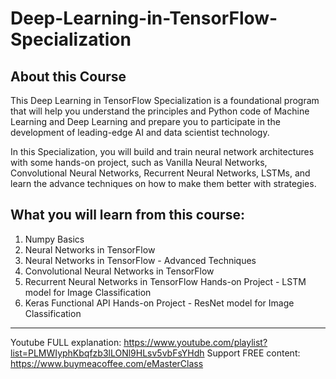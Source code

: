 # Deep-Learning-in-TensorFlow-Specialization

## About this Course
This Deep Learning in TensorFlow Specialization is a foundational program that will help you understand the principles and Python code of Machine Learning and Deep Learning and prepare you to participate in the development of leading-edge AI and data scientist technology.

In this Specialization, you will build and train neural network architectures with some hands-on project, such as Vanilla Neural Networks, Convolutional Neural Networks, Recurrent Neural Networks, LSTMs, and learn the advance techniques on how to make them better with strategies.

## What you will learn from this course:

1. Numpy Basics
2. Neural Networks in TensorFlow
3. Neural Networks in TensorFlow - Advanced Techniques
4. Convolutional Neural Networks in TensorFlow
5. Recurrent Neural Networks in TensorFlow
   Hands-on Project - LSTM model for Image Classification
6. Keras Functional API
                      Hands-on Project - ResNet model for Image Classification

---------------------------------------------------------------------------------------------------------------------------
Youtube FULL explanation: https://www.youtube.com/playlist?list=PLMWIyphKbqfzb3lLONl9HLsv5vbFsYHdh
Support FREE content: https://www.buymeacoffee.com/eMasterClass
